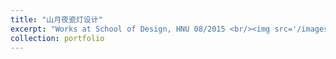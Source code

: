 ```yaml
---
title: "山月夜瓷灯设计"
excerpt: "Works at School of Design, HNU 08/2015 <br/><img src='/images/7.png'>"
collection: portfolio
---
```



